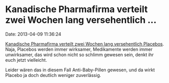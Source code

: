Kanadische Pharmafirma verteilt zwei Wochen lang versehentlich \...
===================================================================

Date: 2013-04-09 11:36:24

[Kanadische Pharmafirma verteilt zwei Wochen lang versehentlich
Placebos](http://www.cbc.ca/news/canada/british-columbia/story/2013/04/08/ns-birth-control-pill-recalls.html).
Naja, Placebos werden immer wirksamer, Medikamente werden immer
unwirksamer, das wird schon nicht so schlimm gewesen sein, denkt ihr
euch jetzt vielleicht.

Leider wären das in diesem Fall Anti-Baby-Pillen gewesen, und da wirkt
Placebo ja doch deutlich weniger zuverlässig.
